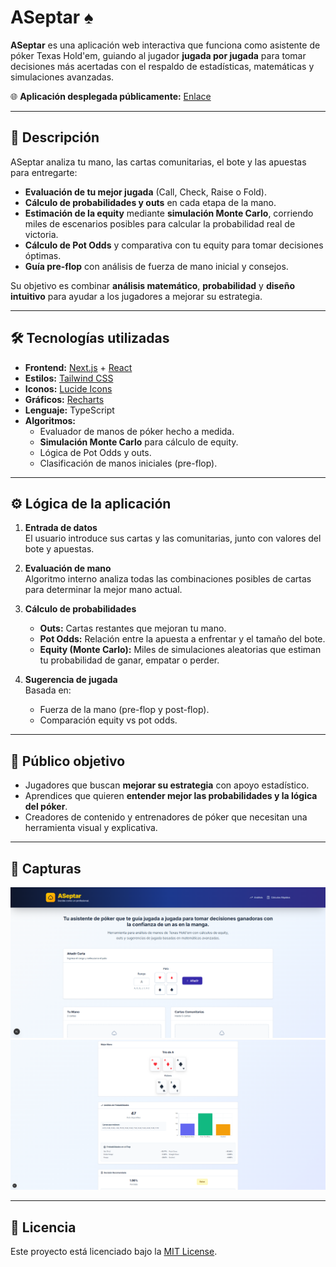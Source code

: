# ASeptar ♠

**ASeptar** es una aplicación web interactiva que funciona como asistente de póker Texas Hold'em, guiando al jugador **jugada por jugada** para tomar decisiones más acertadas con el respaldo de estadísticas, matemáticas y simulaciones avanzadas.

🌐 **Aplicación desplegada públicamente:** [Enlace](https://aseptar-app.vercel.app/)

---

## 🚀 Descripción

ASeptar analiza tu mano, las cartas comunitarias, el bote y las apuestas para entregarte:

- **Evaluación de tu mejor jugada** (Call, Check, Raise o Fold).
- **Cálculo de probabilidades y outs** en cada etapa de la mano.
- **Estimación de la equity** mediante **simulación Monte Carlo**, corriendo miles de escenarios posibles para calcular la probabilidad real de victoria.
- **Cálculo de Pot Odds** y comparativa con tu equity para tomar decisiones óptimas.
- **Guía pre-flop** con análisis de fuerza de mano inicial y consejos.

Su objetivo es combinar **análisis matemático**, **probabilidad** y **diseño intuitivo** para ayudar a los jugadores a mejorar su estrategia.

---

## 🛠️ Tecnologías utilizadas

- **Frontend:** [Next.js](https://nextjs.org/) + [React](https://react.dev/)
- **Estilos:** [Tailwind CSS](https://tailwindcss.com/)
- **Iconos:** [Lucide Icons](https://lucide.dev/)
- **Gráficos:** [Recharts](https://recharts.org/)
- **Lenguaje:** TypeScript
- **Algoritmos:**
  - Evaluador de manos de póker hecho a medida.
  - **Simulación Monte Carlo** para cálculo de equity.
  - Lógica de Pot Odds y outs.
  - Clasificación de manos iniciales (pre-flop).

---

## ⚙️ Lógica de la aplicación

1. **Entrada de datos**  
   El usuario introduce sus cartas y las comunitarias, junto con valores del bote y apuestas.

2. **Evaluación de mano**  
   Algoritmo interno analiza todas las combinaciones posibles de cartas para determinar la mejor mano actual.

3. **Cálculo de probabilidades**

   - **Outs:** Cartas restantes que mejoran tu mano.
   - **Pot Odds:** Relación entre la apuesta a enfrentar y el tamaño del bote.
   - **Equity (Monte Carlo):** Miles de simulaciones aleatorias que estiman tu probabilidad de ganar, empatar o perder.

4. **Sugerencia de jugada**  
   Basada en:
   - Fuerza de la mano (pre-flop y post-flop).
   - Comparación equity vs pot odds.

---

## 🎯 Público objetivo

- Jugadores que buscan **mejorar su estrategia** con apoyo estadístico.
- Aprendices que quieren **entender mejor las probabilidades y la lógica del póker**.
- Creadores de contenido y entrenadores de póker que necesitan una herramienta visual y explicativa.

---

## 📸 Capturas

![Interfaz principal](images/inicio.png)
![Análisis de probabilidades](images/probabilidades.png)

---

## 📄 Licencia

Este proyecto está licenciado bajo la [MIT License](LICENSE).

